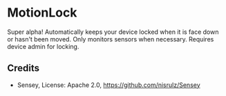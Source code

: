 MotionLock
==========

Super alpha!
Automatically keeps your device locked when it is face down or hasn't been moved.
Only monitors sensors when necessary.
Requires device admin for locking.

Credits
-------
- Sensey, License: Apache 2.0, https://github.com/nisrulz/Sensey
